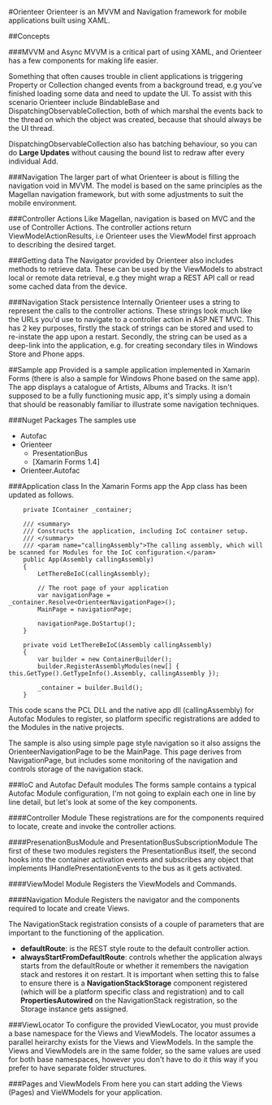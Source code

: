 #Orienteer
Orienteer is an MVVM and Navigation framework for mobile applications built using XAML.

##Concepts

###MVVM and Async
MVVM is a critical part of using XAML, and Orienteer has a few components for making life easier.

Something that often causes trouble in client applications is triggering Property or Collection changed events from a background tread, e.g you've finished loading some data and need to update the UI.  To assist with this scenario Orienteer include BindableBase and DispatchingObservableCollection, both of which marshal the events back to the thread on which the object was created, because that should always be the UI thread.

DispatchingObservableCollection also has batching behaviour, so you can do **Large Updates** without causing the bound list to redraw after every individual Add. 

###Navigation
The larger part of what Orienteer is about is filling the navigation void in MVVM.  The model is based on the same principles as the Magellan navigation framework, but with some adjustments to suit the mobile environment.

###Controller Actions
Like Magellan, navigation is based on MVC and the use of Controller Actions.  The controller actions return ViewModelActionResults, i.e Orienteer uses the ViewModel first approach to describing the desired target. 

###Getting data
The Navigator provided by Orienteer also includes methods to retrieve data.  These can be used by the ViewModels to abstract local or remote data retrieval, e.g they might wrap a REST API call or read some cached data from the device.

###Navigation Stack persistence
Internally Orienteer uses a string to represent the calls to the controller actions.  These strings look much like the URLs you'd use to navigate to a controller action in ASP.NET MVC.  This has 2 key purposes, firstly the stack of strings can be stored and used to re-instate the app upon a restart.  Secondly, the string can be used as a deep-link into the application, e.g. for creating secondary tiles in Windows Store and Phone apps.

##Sample app
Provided is a sample application implemented in Xamarin Forms (there is also a sample for Windows Phone based on the same app).  The app displays a catalogue of Artists, Albums and Tracks.  It isn't supposed to be a fully functioning music app, it's simply using a domain that should be reasonably familiar to illustrate some navigation techniques.

###Nuget Packages
The samples use 
- Autofac
- Orienteer
	- PresentationBus
	- [Xamarin Forms 1.4]
- Orienteer.Autofac

###Application class
In the Xamarin Forms app the App class has been updated as follows.

        private IContainer _container;

        /// <summary>
        /// Constructs the application, including IoC container setup.
        /// </summary>
        /// <param name="callingAssembly">The calling assembly, which will be scanned for Modules for the IoC configuration.</param>
        public App(Assembly callingAssembly)
        {
            LetThereBeIoC(callingAssembly);

            // The root page of your application
            var navigationPage = _container.Resolve<OrienteerNavigationPage>();
            MainPage = navigationPage;

            navigationPage.DoStartup();
        }

        private void LetThereBeIoC(Assembly callingAssembly)
        {
            var builder = new ContainerBuilder();
            builder.RegisterAssemblyModules(new[] { this.GetType().GetTypeInfo().Assembly, callingAssembly });

            _container = builder.Build();
        }

This code scans the PCL DLL and the native app dll (callingAssembly) for Autofac Modules to register, so platform specific registrations are added to the Modules in the native projects.

The sample is also using simple page style navigation so it also assigns the OrienteerNavigationPage to be the MainPage.  This page derives from NavigationPage, but includes some monitoring of the navigation and controls storage of the navigation stack. 

###IoC and Autofac
Default modules
The forms sample contains a typical Autofac Module configuration, I'm not going to explain each one in line by line detail, but let's look at some of the key components.

####Controller Module
These registrations are for the components required to locate, create and invoke the controller actions.

####PresenationBusModule and PresentationBusSubscriptionModule
The first of these two modules registers the PresentationBus itself, the second hooks into the container activation events and subscribes any object that implements IHandlePresentationEvents to the bus as it gets activated.

####ViewModel Module
Registers the ViewModels and Commands.

####Navigation Module
Registers the navigator and the components required to locate and create Views.

The NavigationStack registration consists of a couple of parameters that are important to the functioning of the application.

- **defaultRoute**: is the REST style route to the default controller action.
- **alwaysStartFromDefaultRoute**: controls whether the application always starts from the defaultRoute or whether it remembers the navigation stack and restores it on restart.  It is important when setting this to false to ensure there is a **NavigationStackStorage** component registered (which will be a platform specific class and registration) and to call **PropertiesAutowired** on the NavigationStack registration, so the Storage instance gets assigned.

###ViewLocator
To configure the provided ViewLocator, you must provide a base namespace for the Views and ViewModels.  The locator assumes a parallel heirarchy exists for the Views and ViewModels.  In the sample the Views and ViewModels are in the same folder, so the same values are used for both base namespaces, however you don't have to do it this way if you prefer to have separate folder structures.

###Pages and ViewModels
From here you can start adding the Views (Pages) and VieWModels for your application.